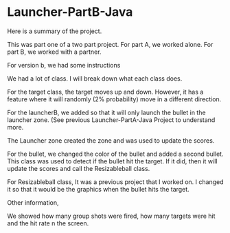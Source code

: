 # Launcher-PartB-Java
Here is a summary of the project.

This was part one of a two part project. For part A, we worked alone. For part B, we worked with a partner.

For version b, we had some instructions

We had a lot of class. I will break down what each class does.

For the target class, the target moves up and down. However, it has a feature where it will randomly (2% probability) move in a different direction.

For the launcherB, we added so that it will only launch the bullet in the launcher zone. (See previous Launcher-PartA-Java Project to understand more.

The Launcher zone created the zone and was used to update the scores.

For the bullet, we changed the color of the bullet and added a second bullet. This class was used to detect if the bullet hit the target. If it did, then it will update the scores and call the Resizableball class.

For Resizableball class, It was a previous project that I worked on. I changed it so that it would be the graphics when the bullet hits the target.

Other information,

We showed how many group shots were fired, how many targets were hit and the hit rate n the screen.


